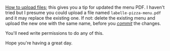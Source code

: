 [How to upload files](https://docs.github.com/en/github/managing-files-in-a-repository/adding-a-file-to-a-repository); this gives you a tip for updated the menu PDF. I haven't tried but I presume you could upload a file named `labelle-pizza-menu.pdf` and it may replace the existing one. If not: delete the existing menu and upload the new one with the same name, before you [*commit*](https://docs.github.com/en/github/getting-started-with-github/github-glossary#commit) the changes.

You'll need write permissions to do any of this.

Hope you're having a great day.
